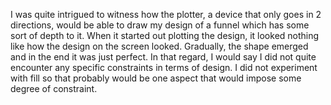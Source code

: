 I was quite intrigued to witness how the plotter, a device that only goes in 2 directions, would be able to draw my design of a funnel which has some sort of depth to it. When it started out plotting the design, it looked nothing like how the design on the screen looked. Gradually, the shape emerged and in the end it was just perfect. In that regard, I would say I did not quite encounter any specific constraints in terms of design. I did not experiment with fill so that probably would be one aspect that would impose some degree of constraint.